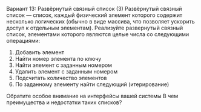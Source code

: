 Вариант 13: Развёрнутый связный список (3)
Развёрнутый связный список — список, каждый физический элемент которого содержит несколько
логических (обычно в виде массива, что позволяет ускорить доступ к отдельным элементам).
Реализуйте развернутый связный список, элементами которого являются целые числа со
следующими операциями:

1) Добавить элемент
2) Найти номер элемента по ключу
3) Найти элемент с заданным номером
4) Удалить элемент с заданным номером
5) Подсчитать количество элементов
6) По заданному элементу найти следующий (итерирование)

Обратите особое внимание на интерфейсы вашей системы
В чем преимущества и недостатки таких списков?
